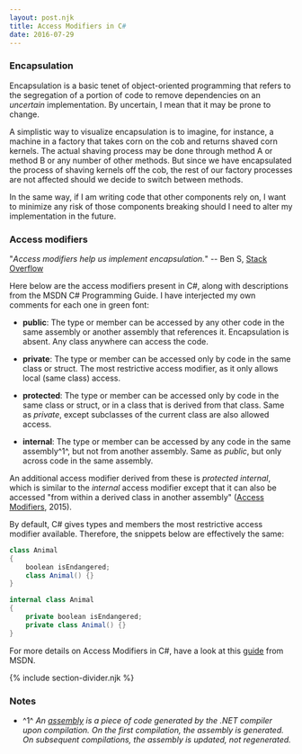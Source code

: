```yaml
---
layout: post.njk
title: Access Modifiers in C#
date: 2016-07-29
---
```


### Encapsulation

Encapsulation is a basic tenet of object-oriented programming that refers to the segregation of a portion of code to remove dependencies on an *uncertain* implementation. By uncertain, I mean that it may be prone to change.

A simplistic way to visualize encapsulation is to imagine, for instance, a machine in a factory that takes corn on the cob and returns shaved corn kernels. The actual shaving process may be done through method A or method B or any number of other methods. But since we have encapsulated the process of shaving kernels off the cob, the rest of our factory processes are not affected should we decide to switch between methods.

In the same way, if I am writing code that other components rely on, I want to minimize any risk of those components breaking should I need to alter my implementation in the future.

### Access modifiers

"*Access modifiers help us implement encapsulation.*" -- Ben S, [Stack Overflow](http://stackoverflow.com/a/1020776)

Here below are the access modifiers present in C#, along with descriptions from the MSDN C# Programming Guide. I have interjected my own comments for each one in <span class="green-text">green</span> font:

- **public**: The type or member can be accessed by any other code in the same assembly or another assembly that references it. <span class="green-text">Encapsulation is absent. Any class anywhere can access the code.</span>

- **private**: The type or member can be accessed only by code in the same class or struct. <span class="green-text">The most restrictive access modifier, as it only allows local (same class) access.</span>

- **protected**: The type or member can be accessed only by code in the same class or struct, or in a class that is derived from that class. <span class="green-text">Same as *private*, except subclasses of the current class are also allowed access.</span>

- **internal**: The type or member can be accessed by any code in the same assembly^1^, but not from another assembly. <span class="green-text">Same as *public*, but only across code in the same assembly.</span>

An additional access modifier derived from these is *protected internal*, which is similar to the *internal* access modifier except that it can also be accessed "from within a derived class in another assembly" ([Access Modifiers](https://msdn.microsoft.com/en-CA/library/ms173121.aspx), 2015).

By default, C# gives types and members the most restrictive access modifier available. Therefore, the snippets below are effectively the same:

```csharp
class Animal
{
    boolean isEndangered;
    class Animal() {}
}
```

```csharp
internal class Animal
{
    private boolean isEndangered;
    private class Animal() {}
}
```

For more details on Access Modifiers in C#, have a look at this [guide](https://msdn.microsoft.com/en-CA/library/ms173121.aspx) from MSDN.

{% include section-divider.njk %}

### Notes

- ^1^ *An [assembly](http://stackoverflow.com/questions/2972732/what-are-net-assemblies) is a piece of code generated by the .NET compiler upon compilation. On the first compilation, the assembly is generated. On subsequent compilations, the assembly is updated, not regenerated.*